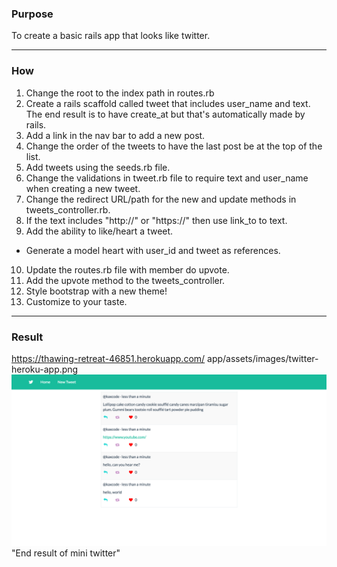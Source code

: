 ### Purpose ###
To create a basic rails app that looks like twitter.
- - - -
### How ###
1. Change the root to the index path in routes.rb
2. Create a rails scaffold called tweet that includes user_name and text. The end result is to have create_at but that's automatically made by rails.
3. Add a link in the nav bar to add a new post.
4. Change the order of the tweets to have the last post be at the top of the list.
5. Add tweets using the seeds.rb file.
6. Change the validations in tweet.rb file to require text and user_name when creating a new tweet.
7. Change the redirect URL/path for the new and update methods in tweets_controller.rb.
8. If the text includes "http://" or "https://" then use link_to to text.
9. Add the ability to like/heart a tweet.
  * Generate a model heart with user_id and tweet as references.
10. Update the routes.rb file with member do upvote.
11. Add the upvote method to the tweets_controller.
12. Style bootstrap with a new theme!
13. Customize to your taste.

- - - -
### Result ###
https://thawing-retreat-46851.herokuapp.com/
app/assets/images/twitter-heroku-app.png
![Alt text](app/assets/images/twitter-heroku-app.png) "End result of mini twitter"
